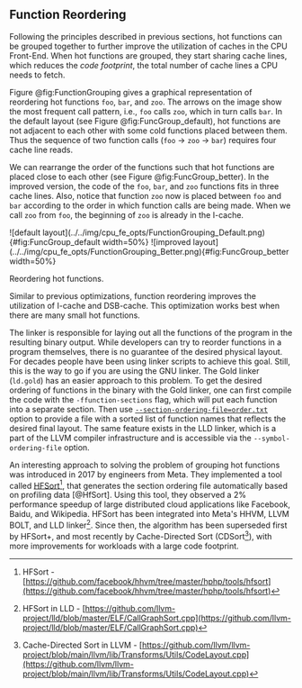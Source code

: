 ## Function Reordering

Following the principles described in previous sections, hot functions can be grouped together to further improve the utilization of caches in the CPU Front-End. When hot functions are grouped, they start sharing cache lines, which reduces the *code footprint*, the total number of cache lines a CPU needs to fetch.

Figure @fig:FunctionGrouping gives a graphical representation of reordering hot functions `foo`, `bar`, and `zoo`. The arrows on the image show the most frequent call pattern, i.e., `foo` calls `zoo`, which in turn calls `bar`. In the default layout (see Figure @fig:FuncGroup_default), hot functions are not adjacent to each other with some cold functions placed between them. Thus the sequence of two function calls (`foo` -> `zoo` -> `bar`) requires four cache line reads. 

We can rearrange the order of the functions such that hot functions are placed close to each other (see Figure @fig:FuncGroup_better). In the improved version, the code of the `foo`, `bar`, and `zoo` functions fits in three cache lines. Also, notice that function `zoo` now is placed between `foo` and `bar` according to the order in which function calls are being made. When we call `zoo` from `foo`, the beginning of `zoo` is already in the I-cache.

<div id="fig:FunctionGrouping">
![default layout](../../img/cpu_fe_opts/FunctionGrouping_Default.png){#fig:FuncGroup_default width=50%}
![improved layout](../../img/cpu_fe_opts/FunctionGrouping_Better.png){#fig:FuncGroup_better width=50%}

Reordering hot functions.
</div>

Similar to previous optimizations, function reordering improves the utilization of I-cache and DSB-cache. This optimization works best when there are many small hot functions. 

The linker is responsible for laying out all the functions of the program in the resulting binary output. While developers can try to reorder functions in a program themselves, there is no guarantee of the desired physical layout. For decades people have been using linker scripts to achieve this goal. Still, this is the way to go if you are using the GNU linker. The Gold linker (`ld.gold`) has an easier approach to this problem. To get the desired ordering of functions in the binary with the Gold linker, one can first compile the code with the `-ffunction-sections` flag, which will put each function into a separate section. Then use [`--section-ordering-file=order.txt`](https://manpages.debian.org/unstable/binutils/x86_64-linux-gnu-ld.gold.1.en.html) option to provide a file with a sorted list of function names that reflects the desired final layout. The same feature exists in the LLD linker, which is a part of the LLVM compiler infrastructure and is accessible via the `--symbol-ordering-file` option.

An interesting approach to solving the problem of grouping hot functions was introduced in 2017 by engineers from Meta. They implemented a tool called [HFSort](https://github.com/facebook/hhvm/tree/master/hphp/tools/hfsort)[^1], that generates the section ordering file automatically based on profiling data [@HfSort]. Using this tool, they observed a 2\% performance speedup of large distributed cloud applications like Facebook, Baidu, and Wikipedia. HFSort has been integrated into Meta's HHVM, LLVM BOLT, and LLD linker[^2]. Since then, the algorithm has been superseded first by HFSort+, and most recently by Cache-Directed Sort (CDSort[^3]), with more improvements for workloads with a large code footprint.

[^1]: HFSort - [https://github.com/facebook/hhvm/tree/master/hphp/tools/hfsort](https://github.com/facebook/hhvm/tree/master/hphp/tools/hfsort)
[^2]: HFSort in LLD - [https://github.com/llvm-project/lld/blob/master/ELF/CallGraphSort.cpp](https://github.com/llvm-project/lld/blob/master/ELF/CallGraphSort.cpp)
[^3]: Cache-Directed Sort in LLVM - [https://github.com/llvm/llvm-project/blob/main/llvm/lib/Transforms/Utils/CodeLayout.cpp](https://github.com/llvm/llvm-project/blob/main/llvm/lib/Transforms/Utils/CodeLayout.cpp)
